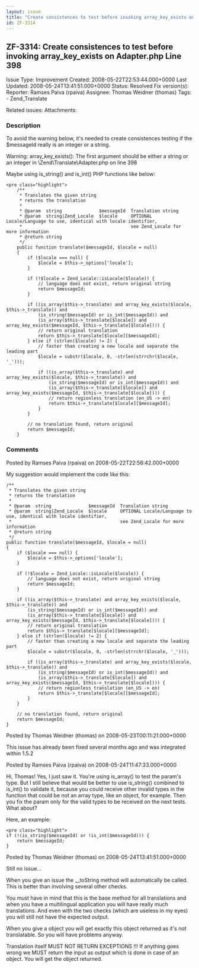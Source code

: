 ```yaml
---
layout: issue
title: "Create consistences to test before invoking array_key_exists on Adapter.php Line 398"
id: ZF-3314
---
```


ZF-3314: Create consistences to test before invoking array\_key\_exists on Adapter.php Line 398
-----------------------------------------------------------------------------------------------

 Issue Type: Improvement Created: 2008-05-22T22:53:44.000+0000 Last Updated: 2008-05-24T13:41:51.000+0000 Status: Resolved Fix version(s): 
 Reporter:  Ramses Paiva (rpaiva)  Assignee:  Thomas Weidner (thomas)  Tags: - Zend\_Translate
 
 Related issues: 
 Attachments: 
### Description

To avoid the warning below, it's needed to create consistences testing if the $messageId really is an integer or a string.

Warning: array\_key\_exists(): The first argument should be either a string or an integer in \\Zend\\Translate\\Adapter.php on line 398

Maybe using is\_string() and is\_int() PHP functions like below:

 
    <pre class="highlight">
        /**
         * Translates the given string
         * returns the translation
         *
         * @param  string              $messageId  Translation string
         * @param  string|Zend_Locale  $locale     OPTIONAL Locale/Language to use, identical with locale identifier,
         *                                         see Zend_Locale for more information
         * @return string
         */
        public function translate($messageId, $locale = null)
        {
            if ($locale === null) {
                $locale = $this->_options['locale'];
            }
    
            if (!$locale = Zend_Locale::isLocale($locale)) {
                // language does not exist, return original string
                return $messageId;
            }
    
            if ((is_array($this->_translate) and array_key_exists($locale, $this->_translate)) and
                (is_string($messageId) or is_int($messageId)) and
                (is_array($this->_translate[$locale]) and array_key_exists($messageId, $this->_translate[$locale]))) {
                // return original translation
                return $this->_translate[$locale][$messageId];
            } else if (strlen($locale) != 2) {
                // faster than creating a new locale and separate the leading part
                $locale = substr($locale, 0, -strlen(strrchr($locale, '_')));
    
                if ((is_array($this->_translate) and array_key_exists($locale, $this->_translate)) and
                    (is_string($messageId) or is_int($messageId)) and
                    (is_array($this->_translate[$locale]) and array_key_exists($messageId, $this->_translate[$locale]))) {
                    // return regionless translation (en_US -> en)
                    return $this->_translate[$locale][$messageId];
                }
            }
    
            // no translation found, return original
            return $messageId;
        }


 

 

### Comments

Posted by Ramses Paiva (rpaiva) on 2008-05-22T22:56:42.000+0000

My suggestion would implement the code like this:

 
    /**
     * Translates the given string
     * returns the translation
     *
     * @param  string              $messageId  Translation string
     * @param  string|Zend_Locale  $locale     OPTIONAL Locale/Language to use, identical with locale identifier,
     *                                         see Zend_Locale for more information
     * @return string
     */
    public function translate($messageId, $locale = null)
    {
        if ($locale === null) {
            $locale = $this->_options['locale'];
        }
    
        if (!$locale = Zend_Locale::isLocale($locale)) {
            // language does not exist, return original string
            return $messageId;
        }
    
        if ((is_array($this->_translate) and array_key_exists($locale, $this->_translate)) and
            (is_string($messageId) or is_int($messageId)) and
            (is_array($this->_translate[$locale]) and array_key_exists($messageId, $this->_translate[$locale]))) {
            // return original translation
            return $this->_translate[$locale][$messageId];
        } else if (strlen($locale) != 2) {
            // faster than creating a new locale and separate the leading part
            $locale = substr($locale, 0, -strlen(strrchr($locale, '_')));
    
            if ((is_array($this->_translate) and array_key_exists($locale, $this->_translate)) and
                (is_string($messageId) or is_int($messageId)) and
                (is_array($this->_translate[$locale]) and array_key_exists($messageId, $this->_translate[$locale]))) {
                // return regionless translation (en_US -> en)
                return $this->_translate[$locale][$messageId];
            }
        }
    
        // no translation found, return original
        return $messageId;
    }


 

 

Posted by Thomas Weidner (thomas) on 2008-05-23T00:11:21.000+0000

This issue has already been fixed several months ago and was integrated within 1.5.2

 

 

Posted by Ramses Paiva (rpaiva) on 2008-05-24T11:47:33.000+0000

Hi, Thomas! Yes, I just saw it. You're using is\_array() to test the param's type. But I still believe that would be better to use is\_string() combined to is\_int() to validate it, because you could receive other invalid types in the function that could be not an array type, like an object, for example. Then you fix the param only for the valid types to be received on the next tests. What about?

Here, an example:

 
    <pre class="highlight">
    if (!(is_string($messageId) or !is_int($messageId))) {
        return $messageId;
    }


 

 

Posted by Thomas Weidner (thomas) on 2008-05-24T13:41:51.000+0000

Still no issue...

When you give an issue the \_\_toString method will automatically be called. This is better than involving several other checks.

You must have in mind that this is the base method for all translations and when you have a multilingual application you will have really much translations. And even with the two checks (which are useless in my eyes) you will still not have the expected output.

When you give a object you will get exactly this object returned as it's not translatable. So you will have problems anyway.

Translation itself MUST NOT RETURN EXCEPTIONS !!! If anything goes wrong we MUST return the input as output which is done in case of an object. You will get the object returned.

 

 